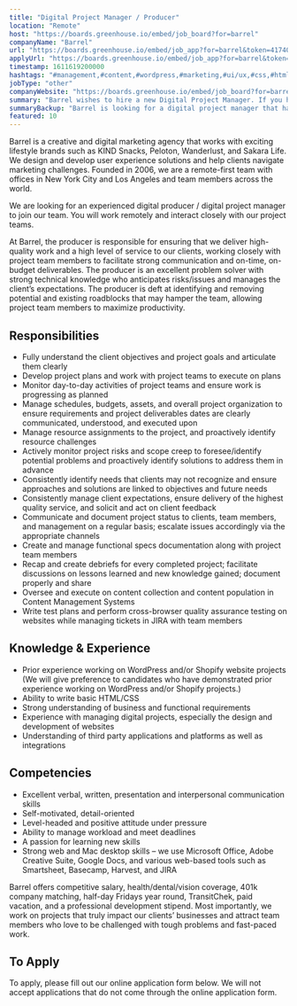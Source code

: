 ```yaml
---
title: "Digital Project Manager / Producer"
location: "Remote"
host: "https://boards.greenhouse.io/embed/job_board?for=barrel"
companyName: "Barrel"
url: "https://boards.greenhouse.io/embed/job_app?for=barrel&token=4174049003"
applyUrl: "https://boards.greenhouse.io/embed/job_app?for=barrel&token=4174049003#app"
timestamp: 1611619200000
hashtags: "#management,#content,#wordpress,#marketing,#ui/ux,#css,#html,#jira,#windows,#branding"
jobType: "other"
companyWebsite: "https://boards.greenhouse.io/embed/job_board?for=barrel"
summary: "Barrel wishes to hire a new Digital Project Manager. If you have prior experience working on WordPress and/or Shopify website projects, consider applying."
summaryBackup: "Barrel is looking for a digital project manager that has experience in: #management, #content, #wordpress."
featured: 10
---
```


Barrel is a creative and digital marketing agency that works with exciting lifestyle brands such as KIND Snacks, Peloton, Wanderlust, and Sakara Life. We design and develop user experience solutions and help clients navigate marketing challenges. Founded in 2006, we are a remote-first team with offices in New York City and Los Angeles and team members across the world.

We are looking for an experienced digital producer / digital project manager to join our team. You will work remotely and interact closely with our project teams.

At Barrel, the producer is responsible for ensuring that we deliver high-quality work and a high level of service to our clients, working closely with project team members to facilitate strong communication and on-time, on-budget deliverables. The producer is an excellent problem solver with strong technical knowledge who anticipates risks/issues and manages the client’s expectations. The producer is deft at identifying and removing potential and existing roadblocks that may hamper the team, allowing project team members to maximize productivity.

## Responsibilities

*   Fully understand the client objectives and project goals and articulate them clearly
*   Develop project plans and work with project teams to execute on plans
*   Monitor day-to-day activities of project teams and ensure work is progressing as planned
*   Manage schedules, budgets, assets, and overall project organization to ensure requirements and project deliverables dates are clearly communicated, understood, and executed upon
*   Manage resource assignments to the project, and proactively identify resource challenges
*   Actively monitor project risks and scope creep to foresee/identify potential problems and proactively identify solutions to address them in advance
*   Consistently identify needs that clients may not recognize and ensure approaches and solutions are linked to objectives and future needs
*   Consistently manage client expectations, ensure delivery of the highest quality service, and solicit and act on client feedback
*   Communicate and document project status to clients, team members, and management on a regular basis; escalate issues accordingly via the appropriate channels
*   Create and manage functional specs documentation along with project team members
*   Recap and create debriefs for every completed project; facilitate discussions on lessons learned and new knowledge gained; document properly and share
*   Oversee and execute on content collection and content population in Content Management Systems
*   Write test plans and perform cross-browser quality assurance testing on websites while managing tickets in JIRA with team members

## Knowledge & Experience

*   Prior experience working on WordPress and/or Shopify website projects (We will give preference to candidates who have demonstrated prior experience working on WordPress and/or Shopify projects.)
*   Ability to write basic HTML/CSS
*   Strong understanding of business and functional requirements
*   Experience with managing digital projects, especially the design and development of websites
*   Understanding of third party applications and platforms as well as integrations

## Competencies

*   Excellent verbal, written, presentation and interpersonal communication skills
*   Self-motivated, detail-oriented
*   Level-headed and positive attitude under pressure
*   Ability to manage workload and meet deadlines
*   A passion for learning new skills
*   Strong web and Mac desktop skills – we use Microsoft Office, Adobe Creative Suite, Google Docs, and various web-based tools such as Smartsheet, Basecamp, Harvest, and JIRA

Barrel offers competitive salary, health/dental/vision coverage, 401k company matching, half-day Fridays year round, TransitChek, paid vacation, and a professional development stipend. Most importantly, we work on projects that truly impact our clients’ businesses and attract team members who love to be challenged with tough problems and fast-paced work.

## To Apply

To apply, please fill out our online application form below. We will not accept applications that do not come through the online application form.
